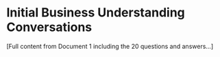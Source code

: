 # Initial Business Understanding Conversations

[Full content from Document 1 including the 20 questions and answers...]